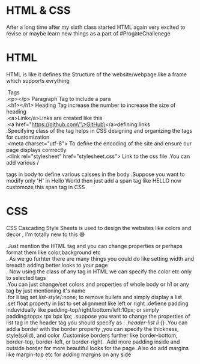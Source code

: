 # HTML & CSS
After a long time after my sixth class started HTML again very excited to revise or maybe learn new things as a part of #ProgateChallenege</br> 

# HTML

HTML is like it defines the Structure of the website/webpage like a frame which supports evrything</br>

.Tags</br>
.\<p\>\<\/p\> Paragraph Tag to include a para</br>
.\<h1\>\<\/h1\> Heading Tag increase the number to increase the size of heading</br>
.\<a\>Link\<\/a\>Links are created like this</br>
.\<a href\=\"https://github.com\"\>GitHub\<\/a\>defining links</br>
.Specifying class of the tag helps in CSS designing and organizing the tags for customization</br>
.\<meta charset=\"utf-8\"\> To define the encoding of the site and ensure our page displays corrrectly</br>
.\<link rel=\"stylesheet\" href=\"stylesheet.css\"\> Link to the css file
.You can add various /<div/> tags in body to define various calsses in the body
.Suppose you want to modify only 'H' in Hello World then just add a span tag like <sapn>H</span>ELLO now customoze this span tag in CSS


# CSS

CSS Cascading Style Sheets is used to design the websites like colors and decor , I'm totally new to this :smile:

.Just mention the HTML tag and you can change properties or perhaps format them like color,background etc</br>
. As we go furhter there are many things you could do like setting width and breadth adding better looks to your page</br>
. Now using the class of any tag in HTML we can specify the color etc only to selected tags</br>
.You can just change/set colors and properties of whole body or h1 or any tag by just mentioning it's name</br>
.for li tag set *list-style*/:none; to remove bullets and simply display a list</br>
.set float property in list to set alignment like left or right
.defiene padding induvidually like padding-top/right/bottom/left:10px; or simply padding:toppx rpx bpx lpx; 
.suppose you want to change the properties of list tag in the header tag you should specify as : *.header-list* *li* {}
.You can add a border with the border property ,you can specify the thickness, style(solid), and color
.Customise borders further like border-bottom, border-top, border-left, or border-right.
.Add more padding inside and outside border for more beautiful looks for the page
.Also do add margins like margin-top etc for adding margins on any side

